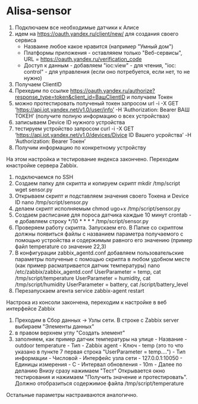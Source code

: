 # Alisa-sensor

1) Подключаем все необходимые датчики к Алисе
2) идем на https://oauth.yandex.ru/client/new/ для создания своего сервиса
    - Назваине любое какое нравится (например "Умный дом")
    - Платформы приложения - оставляяем только "Веб-сервисы", URL = https://oauth.yandex.ru/verification_code
    - Доступ к данным - добавляем "ioc:view" - для чтения, "ioc: control" - для управления (если оно потребуется, если нет, то не нужно)
3) Получаем ClientID
4) Прехедим по ссылке https://oauth.yandex.ru/authorize?response_type=token&client_id=ВашClientID и получаем Токен
5) можно протестировать полученый токен запросом url -i -X GET ‘https://api.iot.yandex.net/v1.0/user/info’ -H ‘Authorization: Bearer ВАШ ТОКЕН’ (получите полную информацию о всех устройствах)
6) записываем Device ID нужного устройства
7) тестируем устройство запросом curl -i -X GET ‘https://api.iot.yandex.net/v1.0/devices/Divice ID Вашего усройства’ -H ‘Authorization: Bearer Токен’
8) Получим информацию по конкретному устройству

На этом настройка и тестирование яндекса закончено.
Переходим кнастройке сервера Zabbix.

1) подключаемся по SSH
2) Создаем папку для скрипта и копируем скрипт
    mkdir /tmp/script
    wget sensor.py
3) Открываем скрипт и подставляем значения своего Токена и Device ID
    nano /tmp/script/sensor.py
4) делаем скрипт исполняемым
    chmod ugo+x /tmp/script/sensor.py
5) Создаем расписание для пороса датчика каждые 10 минут
    crontab -e
    добавляем строку */10 * * * * /tmp/script/sensor.py
6) Проверяем работу скрипта. Запускаем его. В Папке со скриптом должны появиться файлы с названием параметра получаемого с помощью устройства и содержимым равного его значению (пример файл temperature со значение 22,3)
7) В конфигурации zabbix_agentd.conf добавляем пользовательские параметры полученые с помощью скрипта в любом удобном месте (как пример расматривается датчик температуры)
   nano /etc/zabbix/zabbix_agentd.conf
    UserParameter = temp, cat /tmp/script/temperature
    UserParameter = humidity, cat /tmp/script/humidity
    UserParameter = battery, cat /script/battery_level
8) Перезапускаем агента
    service zabbix-agent restart

Настрока из консоли закончена, переходим к настройке в веб интерфейсе Zabbix

1) Преходим в Сбор данных -> Узлы сети. В строке с Zabbix server выбираем "Элементы данных"
2) в правом верхнем углу "Создать элемент"
3) заполняем, как пример датчик температуры на улице
       - Название - outdoor temperature
       - Тип - Zabbix agent
       - Ключ - temp (это то что указано в пункте 7 первая строка "UserParameter = temp....")
       - Тип информации - Числовой
       - Интерфейс узла сети - 127.0.0.1:10050
       - Единицы измерения - С
       - Интервал обновления - 10m
       - Далее по деланию
    Внизу сразу нажимаем "Тест"
    Открывается окно тестирования и нажимаем "Получить значение и протестировать". Должно отобразиться содержимое файла /tmp/script/temperature

Остальные параметры настраиваются аналогично.
